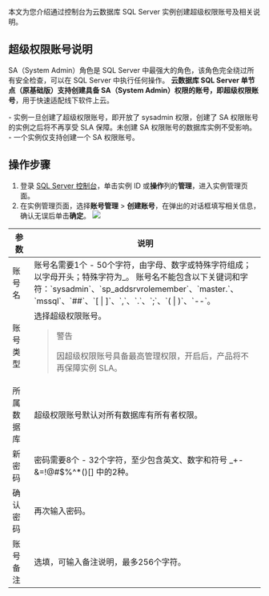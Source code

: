 本文为您介绍通过控制台为云数据库 SQL Server 实例创建超级权限账号及相关说明。

## 超级权限账号说明
SA（System Admin）角色是 SQL Server 中最强大的角色，该角色完全绕过所有安全检查，可以在 SQL Server 中执行任何操作。
**云数据库 SQL Server 单节点（原基础版）支持创建具备 SA（System Admin）权限的账号，即超级权限账号**，用于快速适配线下软件上云。

<dx-alert infotype="alarm" title="">
- 实例一旦创建了超级权限账号，即开放了 sysadmin 权限，创建了 SA 权限账号的实例之后将不再享受 SLA 保障。未创建 SA 权限账号的数据库实例不受影响。
- 一个实例仅支持创建一个 SA 权限账号。
</dx-alert>

## 操作步骤
1. 登录 [SQL Server 控制台](https://console.cloud.tencent.com/sqlserver)，单击实例 ID 或**操作**列的**管理**，进入实例管理页面。
2. 在实例管理页面，选择**账号管理** > **创建账号**，在弹出的对话框填写相关信息，确认无误后单击**确定**。
![](https://qcloudimg.tencent-cloud.cn/raw/6dc2301c37d84d6180092527a52d914e.png)
<table>
<thead><tr><th>参数</th><th>说明</th></tr></thead>
<tbody><tr>
<td>账号名</td>
<td>账号名需要1个 - 50个字符，由字母、数字或特殊字符组成；以字母开头；特殊字符为_。<dx-alert infotype="explain" title="">
账号名不能包含以下关键词和字符：`sysadmin`、`sp_addsrvrolemember`、`master.`、`mssql`、`##`、`[ | ]`、`,`、`.`、`;`、`( | )`、`--`。
</dx-alert></td></tr>
<tr>
<td>账号类型</td>
<td>选择超级权限账号。<blockquote class="rno-document-tips rno-document-tips-alarm">    <div class="rno-document-tips-body">        <i class="rno-document-tip-icon"></i>        <div class="rno-document-tip-title">警告</div>        <div class="rno-document-tip-desc"><p>因超级权限账号具备最高管理权限，开启后，产品将不再保障实例 SLA。</p></div>    </div></blockquote></td></tr>
<tr>
<td>所属数据库</td>
<td>超级权限账号默认对所有数据库有所有者权限。</td></tr>
<tr>
<td>新密码</td>
<td>密码需要8个 - 32个字符，至少包含英文、数字和符号 _+-&amp;=!@#$%^*()[] 中的2种。</td></tr>
<tr>
<td>确认密码</td>
<td>再次输入密码。</td></tr>
<tr>
<td>账号备注</td>
<td>选填，可输入备注说明，最多256个字符。</td></tr>
</tbody></table>
